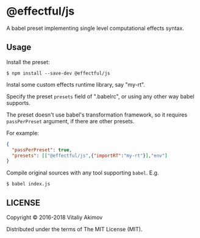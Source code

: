 # @effectful/js

A babel preset implementing single level computational effects syntax.

## Usage

Install the preset:

```
$ npm install --save-dev @effectful/js
```

Instal some custom effects runtime library, say "my-rt".

Specify the preset `presets` field of ".babelrc", or using any other
way babel supports.

The preset doesn't use babel's transformation framework, so it requires
`passPerPreset` argument, if there are other presets.

For example:

```json
{
  "passPerPreset": true,
  "presets": [["@effectful/js",{"importRT":"my-rt"}],"env"]
}
```

Compile original sources with any tool supporting `babel`. E.g.

```
$ babel index.js
```

## LICENSE

Copyright © 2016-2018 Vitaliy Akimov

Distributed under the terms of The MIT License (MIT).

